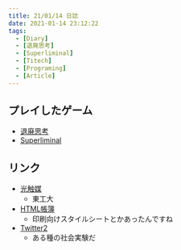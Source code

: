 ```yaml
---
title: 21/01/14 日誌
date: 2021-01-14 23:12:22
tags:
  - [Diary]
  - [退廃思考]
  - [Superliminal]
  - [Titech]
  - [Programing]
  - [Article]
---
```


## プレイしたゲーム
- [退廃思考](https://store.steampowered.com/app/1205160/_Decadent_Thinking/?l=japanese)
- [Superliminal](https://store.steampowered.com/app/1049410/Superliminal/?l=japanese)

## リンク
- [光触媒](https://www.titech.ac.jp/news/2020/048019.html)
  - 東工大
- [HTML帳簿](https://qiita.com/cognitom/items/d39d5f19054c8c8fd592)
  - 印刷向けスタイルシートとかあったんですね
- [Twitter2](https://note.com/nyalra2/n/nbb2d6fbf1d34)
  - ある種の社会実験だ